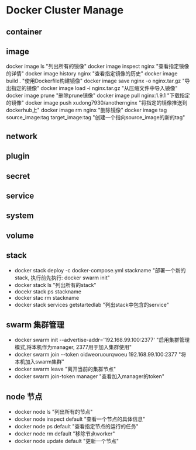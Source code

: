 Docker Cluster Manage
=====================

## container


## image    
docker image ls "列出所有的镜像"
docker image inspect nginx "查看指定镜像的详情"
docker image history nginx "查看指定镜像的历史"
docker image build . "使用Dockerfile构建镜像"
docker image save nginx -o nginx.tar.gz "导出指定的镜像"
docker image load -i nginx.tar.gz  "从压缩文件中导入镜像"
docker image prune "删除prune镜像"
docker image pull nginx:1.9.1 "下载指定的镜像"
docker image push xudong7930/anothernginx "将指定的镜像推送到dockerhub上"
docker image rm nginx "删除镜像"
docker image tag source_image:tag target_image:tag "创建一个指向source_image的新的tag"

## network  


## plugin   


## secret   


## service  


## system   


## volume   



## stack
* docker stack deploy -c docker-compose.yml stackname "部署一个新的stack, 执行前先执行: docker swarm init"
* docker stack ls "列出所有的stack"
* docekr stack ps stackname
* docker stac rm stackname
* docker stack services getstartedlab "列出stack中包含的service"


## swarm 集群管理
* docker swarm init --advertise-addr='192.168.99.100:2377' "启用集群管理模式,将本机作为manager, 2377用于加入集群使用"
* docker swarm join --token oidweoruourqwoeu 192.168.99.100:2377 "将本机加入swarm集群"
* docker swarm leave "离开当前的集群节点"
* docker swarm join-token manager "查看加入manager的token"


## node 节点
* docker node ls "列出所有的节点"
* docker node inspect default "查看一个节点的具体信息"
* docker node ps default "查看指定节点的运行的任务"
* docker node rm default "移除节点worker"
* docker node update default "更新一个节点"
